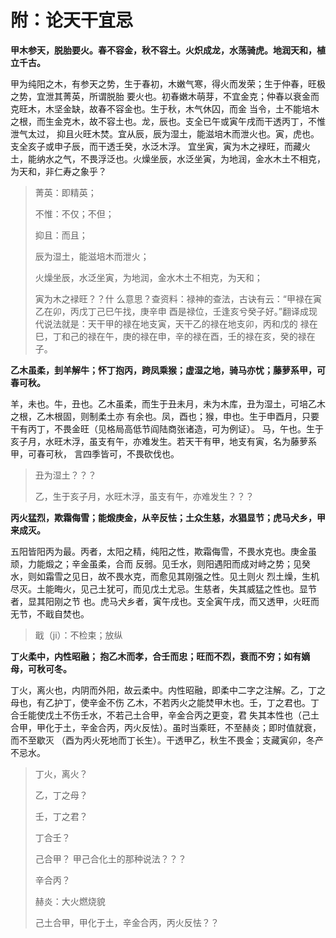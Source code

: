 附：论天干宜忌
===================================================================================
**甲木参天，脱胎要火。春不容金，秋不容土。火炽成龙，水荡骑虎。地润天和，植立千古。**

甲为纯阳之木，有参天之势，生于春初，木嫩气寒，得火而发荣；生于仲春，旺极之势，宜泄其菁英，所谓脱胎
要火也。初春嫩木萌芽，不宜金克；仲春以衰金而克旺木，木坚金缺，故春不容金也。生于秋，木气休囚，而金
当令，土不能培木之根，而生金克木，故不容土也。龙，辰也。支全已午或寅午戌而干透丙丁，不惟泄气太过，
抑且火旺木焚。宜从辰，辰为湿土，能滋培木而泄火也。寅，虎也。支全亥子或申子辰，而干透壬癸，水泛木浮。
宜坐寅，寅为木之䘵旺，而藏火土，能纳水之气，不畏浮泛也。火燥坐辰，水泛坐寅，为地润，金水木土不相克，
为天和，非仁寿之象乎？

> 菁英：即精英；
>
> 不惟：不仅；不但；
>
> 抑且：而且；
> 
> 辰为湿土，能滋培木而泄火；
>
> 火燥坐辰，水泛坐寅，为地润，金水木土不相克，为天和；
>
> 寅为木之䘵旺？？什 么意思？查资料：禄神的查法，古诀有云：“甲禄在寅乙在卯，丙戊丁己巳午找，庚辛申
> 酉是禄位，壬逢亥兮癸子好。”翻译成现代说法就是：天干甲的禄在地支寅，天干乙的禄在地支卯，丙和戊的
> 禄在巳，丁和己的禄在午，庚的禄在申，辛的禄在酉，壬的禄在亥，癸的禄在子。

**乙木虽柔，刲羊解牛；怀丁抱丙，跨凤乘猴；虚湿之地，骑马亦忧；藤萝系甲，可春可秋。**

羊，未也。牛，丑也。乙木虽柔，而生于丑未月，未为木库，丑为湿土，可培乙木之根，乙木根固，则制柔土亦
有余也。凤，酉也；猴，申也。生于申酉月，只要干有丙丁，不畏金旺（见格局高低节阎陆商张诸造，可为例证）。
马，午也。生于亥子月，水旺木浮，虽支有午，亦难发生。若天干有甲，地支有寅，名为藤萝系甲，可春可秋，
言四季皆可，不畏砍伐也。

> 丑为湿土？？？
>
> 乙，生于亥子月，水旺木浮，虽支有午，亦难发生？？？

**丙火猛烈，欺霜侮雪；能煅庚金，从辛反怯；土众生慈，水猖显节；虎马犬乡，甲来成灭。**

五阳皆阳丙为最。丙者，太阳之精，纯阳之性，欺霜侮雪，不畏水克也。庚金虽顽，力能煅之；辛金虽柔，合而
反弱。见壬水，则阳遇阳而成对峙之势；见癸水，则如霜雪之见日，故不畏水克，而愈见其刚强之性。见土则火
烈土燥，生机尽灭。土能晦火，见己土犹可，而见戊土尤忌。生慈者，失其威猛之性也。显节者，显其阳刚之节
也。虎马犬乡者，寅午戌也。支全寅午戌，而又透甲，火旺而无节，不戢自焚也。

> 戢（ji）：不检束；放纵

**丁火柔中，内性昭融； 抱乙木而孝，合壬而忠；旺而不烈，衰而不穷；如有嫡母，可秋可冬。**

丁火，离火也，内阴而外阳，故云柔中。内性昭融，即柔中二字之注解。乙，丁之母也，有乙护丁，使辛金不伤
乙木，不若丙火之能焚甲木也。壬，丁之君也。丁合壬能使戊土不伤壬水，不若己土合甲，辛金合丙之更变，君
失其本性也（己土合甲，甲化于土，辛金合丙，丙火反怯）。虽时当乘旺，不至赫炎；即时值就衰，而不至歇灭
（酉为丙火死地而丁长生）。干透甲乙，秋生不畏金；支藏寅卯，冬产不忌水。

> 丁火，离火？
>
> 乙，丁之母？
>
> 壬，丁之君？
>
> 丁合壬？
>
> 己合甲？     甲己合化土的那种说法？？？
>
> 辛合丙？
> 
> 赫炎：大火燃烧貌
>
> 己土合甲，甲化于土，辛金合丙，丙火反怯？？

